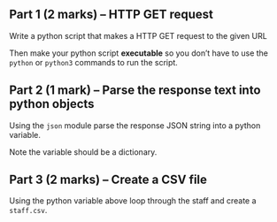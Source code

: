 ## Part 1 (2 marks) – HTTP GET request

Write a python script that makes a HTTP GET request to the given URL

Then make your python script **executable** so you don’t have to use 
the `python` or `python3` commands to run the script.

## Part 2 (1 mark) – Parse the response text into python objects

Using the `json` module parse the response JSON string into a python variable.

Note the variable should be a dictionary.

## Part 3 (2 marks) – Create a CSV file

Using the python variable above loop through the staff 
and create a `staff.csv`.